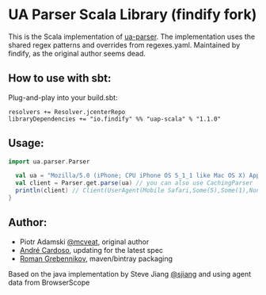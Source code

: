 UA Parser Scala Library (findify fork)
======================

This is the Scala implementation of [ua-parser](https://github.com/tobie/ua-parser).
The implementation uses the shared regex patterns and overrides from regexes.yaml.
Maintained by findify, as the original author seems dead.

How to use with sbt:
------

Plug-and-play into your build.sbt:

    resolvers += Resolver.jcenterRepo
    libraryDependencies += "io.findify" %% "uap-scala" % "1.1.0"

Usage:
--------
```scala
import ua.parser.Parser

  val ua = "Mozilla/5.0 (iPhone; CPU iPhone OS 5_1_1 like Mac OS X) AppleWebKit/534.46 (KHTML, like Gecko) Version/5.1 Mobile/9B206 Safari/7534.48.3"
  val client = Parser.get.parse(ua) // you can also use CachingParser
  println(client) // Client(UserAgent(Mobile Safari,Some(5),Some(1),None),OS(iOS,Some(5),Some(1),Some(1),None),Device(iPhone))
}
```

Author:
-------

  * Piotr Adamski [@mcveat](https://twitter.com/mcveat), original author
  * [André Cardoso](https://github.com/belerophon), updating for the latest spec
  * [Roman Grebennikov](https://github.com/shuttie), maven/bintray packaging

  Based on the java implementation by Steve Jiang [@sjiang](https://twitter.com/sjiang) and using agent data from BrowserScope
